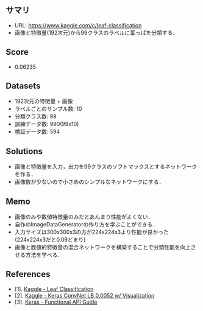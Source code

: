 ## サマリ
- URL: https://www.kaggle.com/c/leaf-classification
- 画像と特徴量(192次元)から99クラスのラベルに葉っぱを分類する．

## Score
- 0.06235

## Datasets
- 192次元の特徴量 + 画像
- ラベルごとのサンプル数: 10
- 分類クラス数: 99
- 訓練データ数: 990(99x10)
- 検証データ数: 594

## Solutions
- 画像と特徴量を入力，出力を99クラスのソフトマックスとするネットワークを作る．
- 画像数が少ないので小さめのシンプルなネットワークにする．

## Memo
- 画像のみや数値特徴量のみだとあんまり性能がよくない．
- 自作のImageDataGeneratorの作り方を学ぶことができる．
- 入力サイズは300x300x3の方が224x224x3より性能が良かった(224x224x3だと0.09どまり)
- 画像と数値的特徴量の混合ネットワークを構築することで分類性能を向上させる方法を学べる．

## References
- \[1\]. [Kaggle - Leaf Classification](https://www.kaggle.com/c/leaf-classification)
- \[2\]. [Kaggle - Keras ConvNet LB 0.0052 w/ Visualization](https://www.kaggle.com/abhmul/leaf-classification/keras-convnet-lb-0-0052-w-visualization)
- \[3\]. [Keras - Functional API Guide](https://keras.io/ja/getting-started/functional-api-guide/)
